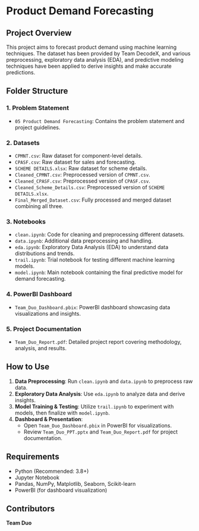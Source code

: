 # Product Demand Forecasting

## Project Overview

This project aims to forecast product demand using machine learning techniques. The dataset has been provided by Team DecodeX, and various preprocessing, exploratory data analysis (EDA), and predictive modeling techniques have been applied to derive insights and make accurate predictions.

## Folder Structure

### 1. Problem Statement
- `05 Product Demand Forecasting`: Contains the problem statement and project guidelines.

### 2. Datasets
- `CPMNT.csv`: Raw dataset for component-level details.
- `CPASF.csv`: Raw dataset for sales and forecasting.
- `SCHEME DETAILS.xlsx`: Raw dataset for scheme details.
- `Cleaned_CPMNT.csv`: Preprocessed version of `CPMNT.csv`.
- `Cleaned_CPASF.csv`: Preprocessed version of `CPASF.csv`.
- `Cleaned_Scheme_Details.csv`: Preprocessed version of `SCHEME DETAILS.xlsx`.
- `Final_Merged_Dataset.csv`: Fully processed and merged dataset combining all three.

### 3. Notebooks
- `clean.ipynb`: Code for cleaning and preprocessing different datasets.
- `data.ipynb`: Additional data preprocessing and handling.
- `eda.ipynb`: Exploratory Data Analysis (EDA) to understand data distributions and trends.
- `trail.ipynb`: Trial notebook for testing different machine learning models.
- `model.ipynb`: Main notebook containing the final predictive model for demand forecasting.

### 4. PowerBI Dashboard
- `Team_Duo_Dashboard.pbix`: PowerBI dashboard showcasing data visualizations and insights.

### 5. Project Documentation
- `Team_Duo_Report.pdf`: Detailed project report covering methodology, analysis, and results.

## How to Use

1. **Data Preprocessing**: Run `clean.ipynb` and `data.ipynb` to preprocess raw data.
2. **Exploratory Data Analysis**: Use `eda.ipynb` to analyze data and derive insights.
3. **Model Training & Testing**: Utilize `trail.ipynb` to experiment with models, then finalize with `model.ipynb`.
4. **Dashboard & Presentation**:
   - Open `Team_Duo_Dashboard.pbix` in PowerBI for visualizations.
   - Review `Team_Duo_PPT.pptx` and `Team_Duo_Report.pdf` for project documentation.

## Requirements

- Python (Recommended: 3.8+)
- Jupyter Notebook
- Pandas, NumPy, Matplotlib, Seaborn, Scikit-learn
- PowerBI (for dashboard visualization)

## Contributors

**Team Duo**
